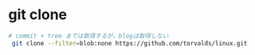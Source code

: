 # git clone

```sh
# commit + tree までは取得するが、blogは取得しない
 git clone --filter=blob:none https://github.com/torvalds/linux.git
```
